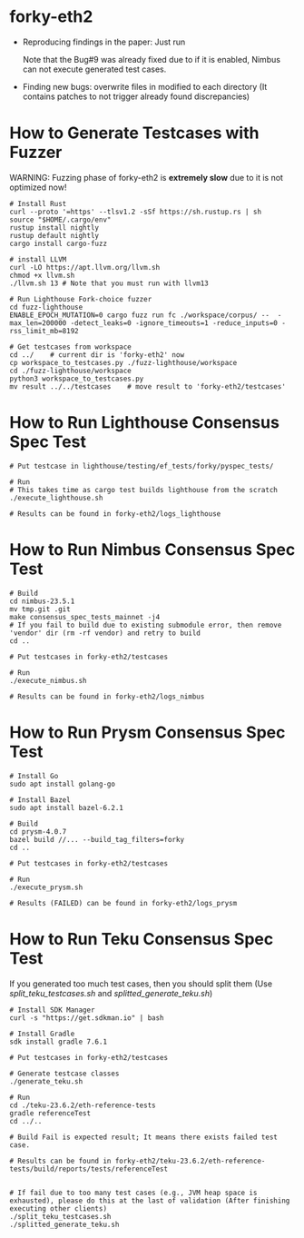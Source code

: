 # forky-eth2
- Reproducing findings in the paper: Just run

    Note that the Bug#9 was already fixed due to if it is enabled, Nimbus can not execute generated test cases.
  
- Finding new bugs: overwrite files in modified to each directory (It contains patches to not trigger already found discrepancies)
  

# How to Generate Testcases with Fuzzer
WARNING: Fuzzing phase of forky-eth2 is **extremely slow** due to it is not optimized now!
```
# Install Rust
curl --proto '=https' --tlsv1.2 -sSf https://sh.rustup.rs | sh
source "$HOME/.cargo/env"
rustup install nightly
rustup default nightly
cargo install cargo-fuzz

# install LLVM
curl -LO https://apt.llvm.org/llvm.sh 
chmod +x llvm.sh 
./llvm.sh 13 # Note that you must run with llvm13

# Run Lighthouse Fork-choice fuzzer
cd fuzz-lighthouse     
ENABLE_EPOCH_MUTATION=0 cargo fuzz run fc ./workspace/corpus/ --  -max_len=200000 -detect_leaks=0 -ignore_timeouts=1 -reduce_inputs=0 -rss_limit_mb=8192

# Get testcases from workspace
cd ../    # current dir is 'forky-eth2' now
cp workspace_to_testcases.py ./fuzz-lighthouse/workspace
cd ./fuzz-lighthouse/workspace
python3 workspace_to_testcases.py
mv result ../../testcases    # move result to 'forky-eth2/testcases'
```

# How to Run Lighthouse Consensus Spec Test
```
# Put testcase in lighthouse/testing/ef_tests/forky/pyspec_tests/

# Run 
# This takes time as cargo test builds lighthouse from the scratch
./execute_lighthouse.sh

# Results can be found in forky-eth2/logs_lighthouse

```

# How to Run Nimbus Consensus Spec Test
```
# Build
cd nimbus-23.5.1
mv tmp.git .git
make consensus_spec_tests_mainnet -j4
# If you fail to build due to existing submodule error, then remove 'vendor' dir (rm -rf vendor) and retry to build
cd ..

# Put testcases in forky-eth2/testcases

# Run
./execute_nimbus.sh

# Results can be found in forky-eth2/logs_nimbus

```

# How to Run Prysm Consensus Spec Test
```
# Install Go
sudo apt install golang-go 

# Install Bazel
sudo apt install bazel-6.2.1

# Build
cd prysm-4.0.7
bazel build //... --build_tag_filters=forky
cd ..

# Put testcases in forky-eth2/testcases

# Run
./execute_prysm.sh

# Results (FAILED) can be found in forky-eth2/logs_prysm

```

# How to Run Teku Consensus Spec Test
If you generated too much test cases, then you should split them (Use _split_teku_testcases.sh_ and _splitted_generate_teku.sh_)
```
# Install SDK Manager
curl -s "https://get.sdkman.io" | bash  

# Install Gradle
sdk install gradle 7.6.1

# Put testcases in forky-eth2/testcases

# Generate testcase classes
./generate_teku.sh

# Run
cd ./teku-23.6.2/eth-reference-tests
gradle referenceTest
cd ../..

# Build Fail is expected result; It means there exists failed test case.

# Results can be found in forky-eth2/teku-23.6.2/eth-reference-tests/build/reports/tests/referenceTest


# If fail due to too many test cases (e.g., JVM heap space is exhausted), please do this at the last of validation (After finishing executing other clients)
./split_teku_testcases.sh
./splitted_generate_teku.sh

```
